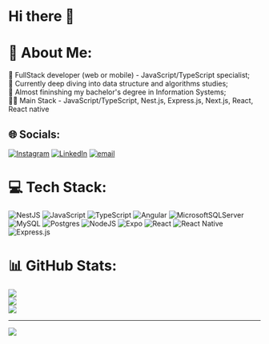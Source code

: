 <p align="center" size="10px">
   <h1>Hi there 👋</h1>
</p>

# 💫 About Me:
📌 FullStack developer (web or mobile) - JavaScript/TypeScript specialist;<br>👾 Currently deep diving into data structure and algorithms studies;<br>📖 Almost fininshing my bachelor's degree in Information Systems;<br>👨‍💻 Main Stack - JavaScript/TypeScript, Nest.js, Express.js, Next.js, React, React native

## 🌐 Socials:
[![Instagram](https://img.shields.io/badge/Instagram-%23E4405F.svg?logo=Instagram&logoColor=white)](https://instagram.com/https://www.instagram.com/emmanueltlm/) [![LinkedIn](https://img.shields.io/badge/LinkedIn-%230077B5.svg?logo=linkedin&logoColor=white)](https://linkedin.com/in/https://www.linkedin.com/in/emmanuel-tavares-0b6aa923b/) [![email](https://img.shields.io/badge/Email-D14836?logo=gmail&logoColor=white)](mailto:emmanuelmedeiros05@gmail.com) 

# 💻 Tech Stack:
![NestJS](https://img.shields.io/badge/nestjs-%23E0234E.svg?style=for-the-badge&logo=nestjs&logoColor=white) ![JavaScript](https://img.shields.io/badge/javascript-%23323330.svg?style=for-the-badge&logo=javascript&logoColor=%23F7DF1E) ![TypeScript](https://img.shields.io/badge/typescript-%23007ACC.svg?style=for-the-badge&logo=typescript&logoColor=white) ![Angular](https://img.shields.io/badge/angular-%23DD0031.svg?style=for-the-badge&logo=angular&logoColor=white) ![MicrosoftSQLServer](https://img.shields.io/badge/Microsoft%20SQL%20Server-CC2927?style=for-the-badge&logo=microsoft%20sql%20server&logoColor=white) ![MySQL](https://img.shields.io/badge/mysql-4479A1.svg?style=for-the-badge&logo=mysql&logoColor=white) ![Postgres](https://img.shields.io/badge/postgres-%23316192.svg?style=for-the-badge&logo=postgresql&logoColor=white) ![NodeJS](https://img.shields.io/badge/node.js-6DA55F?style=for-the-badge&logo=node.js&logoColor=white) ![Expo](https://img.shields.io/badge/expo-1C1E24?style=for-the-badge&logo=expo&logoColor=#D04A37) ![React](https://img.shields.io/badge/react-%2320232a.svg?style=for-the-badge&logo=react&logoColor=%2361DAFB) ![React Native](https://img.shields.io/badge/react_native-%2320232a.svg?style=for-the-badge&logo=react&logoColor=%2361DAFB) ![Express.js](https://img.shields.io/badge/express.js-%23404d59.svg?style=for-the-badge&logo=express&logoColor=%2361DAFB)
# 📊 GitHub Stats:
![](https://github-readme-stats.vercel.app/api?username=EmmanuelMedeiros&theme=tokyonight&hide_border=true&include_all_commits=false&count_private=false)<br/>
![](https://github-readme-streak-stats.herokuapp.com/?user=EmmanuelMedeiros&theme=tokyonight&hide_border=true)<br/>
![](https://github-readme-stats.vercel.app/api/top-langs/?username=EmmanuelMedeiros&theme=tokyonight&hide_border=true&include_all_commits=false&count_private=false&layout=compact)

---
[![](https://visitcount.itsvg.in/api?id=EmmanuelMedeiros&icon=5&color=0)](https://visitcount.itsvg.in)
